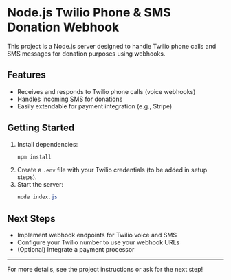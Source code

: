 # Node.js Twilio Phone & SMS Donation Webhook

This project is a Node.js server designed to handle Twilio phone calls and SMS messages for donation purposes using webhooks.

## Features
- Receives and responds to Twilio phone calls (voice webhooks)
- Handles incoming SMS for donations
- Easily extendable for payment integration (e.g., Stripe)

## Getting Started
1. Install dependencies:
   ```powershell
   npm install
   ```
2. Create a `.env` file with your Twilio credentials (to be added in setup steps).
3. Start the server:
   ```powershell
   node index.js
   ```

## Next Steps
- Implement webhook endpoints for Twilio voice and SMS
- Configure your Twilio number to use your webhook URLs
- (Optional) Integrate a payment processor

---

For more details, see the project instructions or ask for the next step!
